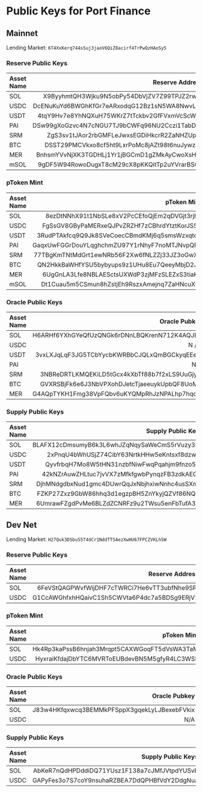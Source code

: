 # Public Keys for Port Finance

## Mainnet

Lending Market: `6T4XxKerq744sSuj3jaoV6QiZ8acirf4TrPwQzHAoSy5`

### Reserve Public Keys

| Asset Name      | Reserve Address                                     |
| :---            |    ----:                                            |
| SOL             | X9ByyhmtQH3Wjku9N5obPy54DbVjZV7Z99TPJZ2rwcs         |
| USDC            | DcENuKuYd6BWGhKfGr7eARxodqG12Bz1sN5WA8NwvLRx        |
| USDT            | 4tqY9Hv7e8YhNQXuH75WKrZ7tTckbv2GfFVxmVcScW5s        |
| PAI             | DSw99gXoGzvc4N7cNGU7TJ9bCWFq96NU2Cczi1TabDx2        |
| SRM             | ZgS3sv1tJAor2rbGMFLeJwxsEGDiHkcrR2ZaNHZUpyF         |
| BTC             | DSST29PMCVkxo8cf5ht9LxrPoMc8jAZt98t6nuJywz8p        |
| MER             | BnhsmYVvNjXK3TGDHLj1Yr1jBGCmD1gZMkAyCwoXsHwt        |
| mSOL            | 9gDF5W94RowoDugxT8cM29cX8pKKQitTp2uYVrarBSQ7        |

### pToken Mint

| Asset Name     | pToken Mint                                   |
| :---           |      ---:                                     |
| SOL            | 8ezDtNNhX91t1NbSLe8xV2PcCEfoQjEm2qDVGjt3rjhg  |
| USDC           | FgSsGV8GByPaMERxeQJPvZRZHf7zCBhrdYtztKorJS58  |
| USDT           | 3RudPTAkfcq9Q9Jk8SVeCoecCBmdKMj6q5smsWzxqtqZ  |
| PAI            | GaqxUwFGGrDouYLqghchmZU97Y1rNhyF7noMTJNvpQPa  |
| SRM            | 77TBgKmTNtMdGrt1ewNRb56F2Xw6fNLZZj33JZ3oGwXh  |
| BTC            | QN2HkkBaWHfYSU5bybyups9z1UHu8Eu7QeeyMbjD2JA   |
| MER            | 6UgGnLA3Lfe8NBLAESctsUXWdP3zjMFzSLEZxS3tiaKh  |
| mSOL           | Dt1Cuau5m5CSmun8hZstjEh9RszxAmejnq7ZaHNcuXfA  |

### Oracle Public Keys

| Asset Name      |  Oracle Pubkey                                |
| :---            |      ---:                                     |
| SOL             | H6ARHf6YXhGYeQfUzQNGk6rDNnLBQKrenN712K4AQJEG  |
| USDC            | N / A                                         |
| USDT            | 3vxLXJqLqF3JG5TCbYycbKWRBbCJQLxQmBGCkyqEEefL  |
| PAI             | N/A                                           |
| SRM             | 3NBReDRTLKMQEKiLD5tGcx4kXbTf88b7f2xLS9UuGjym  |
| BTC             | GVXRSBjFk6e6J3NbVPXohDJetcTjaeeuykUpbQF8UoMU  |
| MER             | G4AQpTYKH1Fmg38VpFQbv6uKYQMpRhJzNPALhp7hqdrs  |


### Supply Public Keys
| Asset Name     | Supply Public Keys                            |
| :---           |      ---:                                     |
| SOL            | BLAFX12cDmsumyB6k3L6whJZqNqySaWeCmS5rVuzy3SS  |
| USDC           | 2xPnqU4bWhUSjZ74CibY63NrtkHHw5eKntsxf8dzwiid  |
| USDT           | QyvfrbqH7Mo8W5tHN31nzbfNiwFwqPqahjm9fnzo5EJ   |
| PAI            | 42kNZrAuwZHLtuc7jvVX7zMfkfgwbPynqzFB3zdkAEGM  |
| SRM            | DjhMNdgdbxNud1gmc4DUwrQqJxNbjhxiwNnhc4usSXmQ  |
| BTC            | FZKP27Zxz9GbW86hhq3d1egzpBH5ZnYkyjQZVf86NQJ8  |
| MER            | 6UmrawFZgdPvMe6BLZdZCNRFz9u2TWsu5enFbTufA3a1  |


## Dev Net

Lending Market: `H27Quk3DSbu55T4dCr1NddTTSAezXwHU67FPCZVKLhSW`

### Reserve Public Keys

| Asset Name      | Reserve Address                           |
| :---  |    ----:                                            |
| SOL   | 6FeVStQAGPWvfWijDHF7cTWRCi7He6vTT3ubfNhe9SPt        |
| USDC  | G1CcAWGhfxhHQaivC1Sh5CWVta6P4dc7a5BDSg9ERjV1        |

### pToken Mint

| Asset Name     | pToken Mint                          |
| :---  |      ---:                                     |
| SOL   | Hk4Rp3kaPssB6hnjah3Mrqpt5CAXWGoqFT5dVsWA3TaM  |
| USDC  | HyxraiKfdajDbYTC6MVRToEUBdevBN5M5gfyR4LC3WSF  |


### Oracle Public Keys

| Asset Name      |  Oracle Pubkey  |
| :---  |      ---:                                     |
| SOL   | J83w4HKfqxwcq3BEMMkPFSppX3gqekLyLJBexebFVkix  |
| USDC  | N/A                                           |

### Supply Public Keys
| Asset Name     | Supply Public Keys  |
| :---  |      ---:                                     |
| SOL   | AbKeR7nQdHPDddiDQ71YUsz1F138a7cJMfJVtpdYUSvE  |
| USDC  | GAPyFes3o7S7coY9nsuhaRZBEA7DdQPHBfVdY2DdgNua  |
